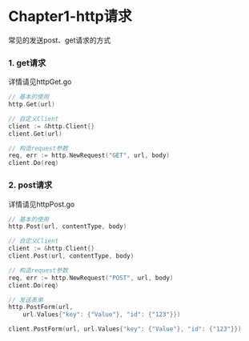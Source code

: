 # Chapter1-http请求
常见的发送post、get请求的方式

### 1. get请求
详情请见httpGet.go
````go
// 基本的使用
http.Get(url)

// 自定义Client
client := &http.Client{}
client.Get(url)

// 构造request参数
req, err := http.NewRequest("GET", url, body)
client.Do(req)
````
### 2. post请求
详情请见httpPost.go
````go
// 基本的使用
http.Post(url, contentType, body)

// 自定义Client
client := &http.Client{}
client.Post(url, contentType, body)

// 构造request参数
req, err := http.NewRequest("POST", url, body)
client.Do(req)

// 发送表单
http.PostForm(url,
	url.Values{"key": {"Value"}, "id": {"123"}})

client.PostForm(url, url.Values{"key": {"Value"}, "id": {"123"}})
````